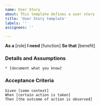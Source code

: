 ```yaml
---
name: User Story
about: This template defines a user story
title: 'User Story template'
labels: ''
assignees: ''

---
```


**As a** [role]
**I need** [function]
**So that** [benefit]

### Details and Assumptions
    * [document what you know]
    
### Acceptance Criteria
    Given [some context]
    When [certain action is taken]
    Then [the outcome of action is observed]
